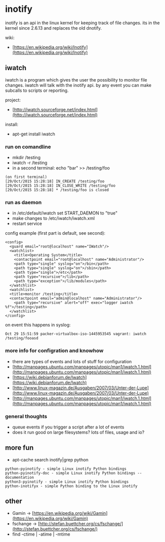 # inotify

inotify is an api in the linux kernel for keeping track of file changes. its in the kernel since 2.6.13 and replaces the old dnotify.

wiki:

- [https://en.wikipedia.org/wiki/Inotify](https://en.wikipedia.org/wiki/Inotify)

## iwatch
iwatch is a program which gives the user the possibility to monitor file changes. iwatch will talk with the inotify api. by any event you can make subcalls to scripts or reporting.

project:

- [http://iwatch.sourceforge.net/index.html](http://iwatch.sourceforge.net/index.html)

install:

- apt-get install iwatch

### run on comandline

- mkdir /testing
- iwatch -r /testing
- in a second terminal: echo "bar" >> /testing/foo

```
(on first terminal)
[29/Oct/2015 15:28:18] IN_CREATE /testing/foo
[29/Oct/2015 15:28:18] IN_CLOSE_WRITE /testing/foo
[29/Oct/2015 15:28:18] * /testing/foo is closed
```

### run as daemon

- in /etc/default/iwatch set START_DAEMON to "true"
- make changes to /etc/iwatch/iwatch.xml
- restart service

config example (first part is default, see second):

```
<config>
  <guard email="root@localhost" name="IWatch"/>
  <watchlist>
    <title>Operating System</title>
    <contactpoint email="root@localhost" name="Administrator"/>
    <path type="single" syslog="on">/bin</path>
    <path type="single" syslog="on">/sbin</path>
    <path type="single">/etc</path>
    <path type="recursive">/lib</path>
    <path type="exception">/lib/modules</path>
  </watchlist>
  <watchlist>
  <title>monitor /testing</title>
  <contactpoint email="admin@localhost" name="Administrator"/>
    <path type="recursive" alert="off" exec="logger iwatch %f">/testing</path>
  </watchlist>
</config>
```

on event this happens in syslog:

```
Oct 29 15:51:59 packer-virtualbox-iso-1445953545 vagrant: iwatch /testing/fooasd
```

### more info for configration and knowhow

- there are types of events and lots of stuff for configuration
 - [http://manpages.ubuntu.com/manpages/utopic/man1/iwatch.1.html](http://manpages.ubuntu.com/manpages/utopic/man1/iwatch.1.html)
 - [https://wiki.debianforum.de/Iwatch](https://wiki.debianforum.de/Iwatch)
 - [http://www.linux-magazin.de/Ausgaben/2007/03/Unter-der-Lupe](http://www.linux-magazin.de/Ausgaben/2007/03/Unter-der-Lupe)
 - [http://manpages.ubuntu.com/manpages/utopic/man1/iwatch.1.html](http://manpages.ubuntu.com/manpages/utopic/man1/iwatch.1.html)


### general thoughts
- queue events if you trigger a script after a lot of events
- does it run good on large filesystems? lots of files, usage and io? 

## more fun
- apt-cache search inotify|grep python

```
python-pyinotify - simple Linux inotify Python bindings
python-pyinotify-doc - simple Linux inotify Python bindings -- documentation
python3-pyinotify - simple Linux inotify Python bindings
python-inotifyx - simple Python binding to the Linux inotify
```

## other
- Gamin -> [https://en.wikipedia.org/wiki/Gamin](https://en.wikipedia.org/wiki/Gamin)
- fschange -> [http://stefan.buettcher.org/cs/fschange/](http://stefan.buettcher.org/cs/fschange/)
- find -ctime | -atime | -mtime
